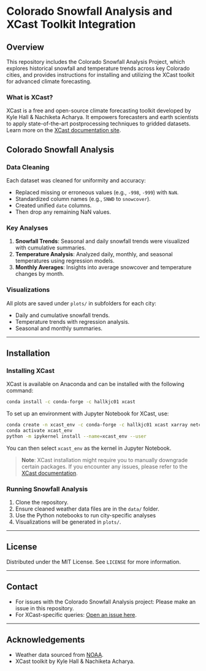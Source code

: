 # Colorado Snowfall Analysis and XCast Toolkit Integration

## Overview

This repository includes the Colorado Snowfall Analysis Project, which explores historical snowfall and temperature trends across key Colorado cities, and provides instructions for installing and utilizing the XCast toolkit for advanced climate forecasting.

### What is XCast?
XCast is a free and open-source climate forecasting toolkit developed by Kyle Hall & Nachiketa Acharya. It empowers forecasters and earth scientists to apply state-of-the-art postprocessing techniques to gridded datasets. Learn more on the [XCast documentation site](https://xcast-lib.github.io/).

## Colorado Snowfall Analysis

### Data Cleaning

Each dataset was cleaned for uniformity and accuracy:
- Replaced missing or erroneous values (e.g., `-998`, `-999`) with `NaN`.
- Standardized column names (e.g., `SNWD` to `snowcover`).
- Created unified `date` columns.
- Then drop any remaining NaN values.

### Key Analyses

1. **Snowfall Trends**: Seasonal and daily snowfall trends were visualized with cumulative summaries.
2. **Temperature Analysis**: Analyzed daily, monthly, and seasonal temperatures using regression models.
3. **Monthly Averages**: Insights into average snowcover and temperature changes by month.

### Visualizations

All plots are saved under `plots/` in subfolders for each city:
- Daily and cumulative snowfall trends.
- Temperature trends with regression analysis.
- Seasonal and monthly summaries.

---

## Installation

### Installing XCast

XCast is available on Anaconda and can be installed with the following command:

```bash
conda install -c conda-forge -c hallkjc01 xcast
```

To set up an environment with Jupyter Notebook for XCast, use:

```bash
conda create -n xcast_env -c conda-forge -c hallkjc01 xcast xarray netcdf4 jupyter ipykernel 
conda activate xcast_env 
python -m ipykernel install --name=xcast_env --user 
```

You can then select `xcast_env` as the kernel in Jupyter Notebook.

> **Note**: XCast installation might require you to manually downgrade certain packages. If you encounter any issues, please refer to the [XCast documentation](https://xcast-lib.github.io/).

### Running Snowfall Analysis

1. Clone the repository.
2. Ensure cleaned weather data files are in the `data/` folder.
3. Use the Python notebooks to run city-specific analyses
4. Visualizations will be generated in `plots/`.

---

## License

Distributed under the MIT License. See `LICENSE` for more information.

---

## Contact

- For issues with the Colorado Snowfall Analysis project: Please make an issue in this repository.
- For XCast-specific queries: [Open an issue here](https://github.com/kjhall01/xcast/issues).

---

## Acknowledgements

- Weather data sourced from [NOAA](https://www.noaa.gov/).
- XCast toolkit by Kyle Hall & Nachiketa Acharya.